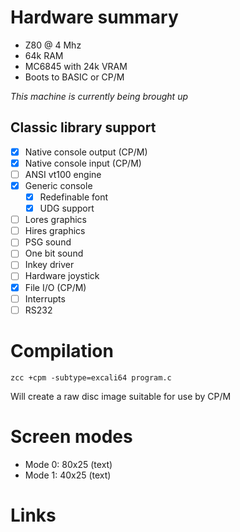 # Hardware summary

* Z80 @ 4 Mhz
* 64k RAM
* MC6845 with 24k VRAM
* Boots to BASIC or CP/M

_This machine is currently being brought up_

## Classic library support

* [x] Native console output (CP/M)
* [x] Native console input (CP/M)
* [ ] ANSI vt100 engine
* [x] Generic console
    * [x] Redefinable font 
    * [x] UDG support
* [ ] Lores graphics
* [ ] Hires graphics
* [ ] PSG sound
* [ ] One bit sound
* [ ] Inkey driver
* [ ] Hardware joystick
* [x] File I/O (CP/M)
* [ ] Interrupts
* [ ] RS232

# Compilation

    zcc +cpm -subtype=excali64 program.c

Will create a raw disc image suitable for use by CP/M

# Screen modes

* Mode 0: 80x25 (text)
* Mode 1: 40x25 (text)

# Links
